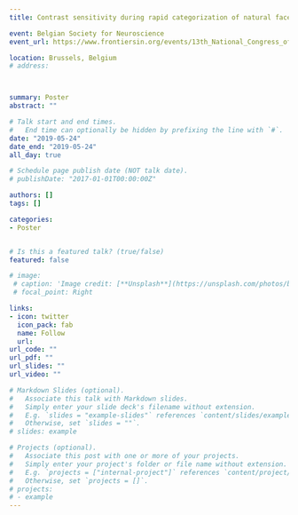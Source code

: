 ```yaml
---
title: Contrast sensitivity during rapid categorization of natural face images

event: Belgian Society for Neuroscience
event_url: https://www.frontiersin.org/events/13th_National_Congress_of_the_Belgian_Society_for_Neuroscience_/6691

location: Brussels, Belgium
# address:



summary: Poster
abstract: ""

# Talk start and end times.
#   End time can optionally be hidden by prefixing the line with `#`.
date: "2019-05-24"
date_end: "2019-05-24"
all_day: true

# Schedule page publish date (NOT talk date).
# publishDate: "2017-01-01T00:00:00Z"

authors: []
tags: []

categories:
- Poster


# Is this a featured talk? (true/false)
featured: false

# image:
 # caption: 'Image credit: [**Unsplash**](https://unsplash.com/photos/bzdhc5b3Bxs)'
 # focal_point: Right

links:
- icon: twitter
  icon_pack: fab
  name: Follow
  url: 
url_code: ""
url_pdf: ""
url_slides: ""
url_video: ""

# Markdown Slides (optional).
#   Associate this talk with Markdown slides.
#   Simply enter your slide deck's filename without extension.
#   E.g. `slides = "example-slides"` references `content/slides/example-slides.md`.
#   Otherwise, set `slides = ""`.
# slides: example

# Projects (optional).
#   Associate this post with one or more of your projects.
#   Simply enter your project's folder or file name without extension.
#   E.g. `projects = ["internal-project"]` references `content/project/deep-learning/index.md`.
#   Otherwise, set `projects = []`.
# projects:
# - example
---
```

